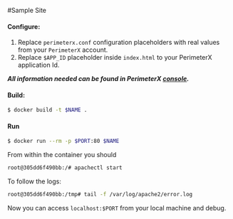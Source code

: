 #Sample Site

#### Configure: 

1. Replace ```perimeterx.conf``` configuration placeholders with real values from your `PerimeterX` account.
2. Replace `$APP_ID` placeholder inside `index.html` to your PerimeterX application Id.

***All information needed can be found in PerimeterX [console](https://console.perimeterx.com/).***

#### Build:

```bash 
$ docker build -t $NAME .
```

#### Run

```bash
$ docker run --rm -p $PORT:80 $NAME 
```

From within the container you should 

```bash
root@305dd6f490bb:/# apachectl start
```

To follow the logs:

```bash
root@305dd6f490bb:/tmp# tail -f /var/log/apache2/error.log
```

Now you can access `localhost:$PORT` from your local machine and debug.
